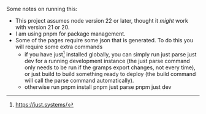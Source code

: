 Some notes on running this:
* This project assumes node version 22 or later, thought it *might* work with version 21 or 20.
* I am using pnpm for package management.
* Some of the pages require some json that is generated.  To do this you will require some extra commands
  * if you have just[^1] installed globally, you can simply run
    just parse
    just dev
    for a running development instance (the just parse command only needs to be run if the gramps export changes, not every time), or
    just build
    to build something ready to deploy (the build command will call the parse command automatically).
  * otherwise run
    pnpm install
    pnpm just parse
    pnpm just dev




[^1]: https://just.systems/
